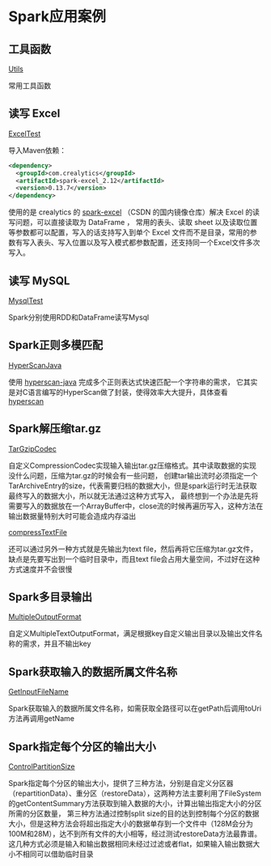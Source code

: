 # Spark应用案例

## 工具函数
[Utils](https://github.com/w749/bigdata-example/blob/master/spark-test/src/main/scala/org/example/spark/Utils.scala)

常用工具函数

## 读写 Excel
[ExcelTest](https://github.com/w749/bigdata-example/blob/master/spark-test/src/main/scala/org/example/spark/io/ExcelTest.scala)

导入Maven依赖：

```xml
<dependency>
  <groupId>com.crealytics</groupId>
  <artifactId>spark-excel_2.12</artifactId>
  <version>0.13.7</version>
</dependency>
```

使用的是 crealytics 的 [spark-excel]((https://codechina.csdn.net/mirrors/crealytics/spark-excel)) （CSDN 的国内镜像仓库）解决 Excel 的读写问题，可以直接读取为 DataFrame ，
常用的表头、读取 sheet 以及读取位置等参数都可以配置，写入的话支持写入到单个 Excel 文件而不是目录，常用的参数有写入表头、写入位置以及写入模式都参数配置，还支持同一个Excel文件多次写入。

## 读写 MySQL
[MysqlTest](https://github.com/w749/bigdata-example/blob/master/spark-test/src/main/scala/org/example/spark/io/ExcelTest.scala)

Spark分别使用RDD和DataFrame读写Mysql

## Spark正则多模匹配
[HyperScanJava](https://github.com/w749/bigdata-example/blob/master/spark-test/src/main/scala/org/example/spark/cases/HyperScanJava.scala)

使用 [hyperscan-java](https://github.com/gliwka/hyperscan-java) 完成多个正则表达式快速匹配一个字符串的需求，
它其实是对C语言编写的HyperScan做了封装，使得效率大大提升，具体查看 [hyperscan](https://github.com/intel/hyperscan) 

## Spark解压缩tar.gz
[TarGzipCodec](https://github.com/w749/bigdata-example/blob/master/spark-test/src/main/scala/org/example/spark/cases/TarGzipCodec.scala)

自定义CompressionCodec实现输入输出tar.gz压缩格式。其中读取数据的实现没什么问题，压缩为tar.gz的时候会有一些问题，
创建tar输出流时必须指定一个TarArchiveEntry的size，代表需要归档的数据大小，但是spark运行时无法获取最终写入的数据大小，所以就无法通过这种方式写入，
最终想到一个办法是先将需要写入的数据放在一个ArrayBuffer中，close流的时候再遍历写入，这种方法在输出数据量特别大时可能会造成内存溢出

[compressTextFile](https://github.com/w749/bigdata-example/blob/master/spark-test/src/main/scala/org/example/spark/cases/TarGzipCodec.scala#L48)

还可以通过另外一种方式就是先输出为text file，然后再将它压缩为tar.gz文件，缺点是先要写出到一个临时目录中，而且text file会占用大量空间，不过好在这种方式速度并不会很慢

## Spark多目录输出
[MultipleOutputFormat](https://github.com/w749/bigdata-example/blob/master/spark-test/src/main/scala/org/example/spark/cases/MultipleOutputFormat.scala)

自定义MultipleTextOutputFormat，满足根据key自定义输出目录以及输出文件名称的需求，并且不输出key

## Spark获取输入的数据所属文件名称
[GetInputFileName](https://github.com/w749/bigdata-example/blob/master/spark-test/src/main/scala/org/example/spark/cases/GetInputFileName.scala)

Spark获取输入的数据所属文件名称，如需获取全路径可以在getPath后调用toUri方法再调用getName

## Spark指定每个分区的输出大小
[ControlPartitionSize](https://github.com/w749/bigdata-example/blob/master/spark-test/src/main/scala/org/example/spark/cases/ControlPartitionSize.scala)

Spark指定每个分区的输出大小，提供了三种方法，分别是自定义分区器（repartitionData）、重分区（restoreData），这两种方法主要利用了FileSystem的getContentSummary方法获取到输入数据的大小，计算出输出指定大小的分区所需的分区数量，
第三种方法通过控制split size的目的达到控制每个分区的数据大小，但是这种方法会将超出指定大小的数据单存到一个文件中（128M会分为100M和28M），达不到所有文件的大小相等，经过测试restoreData方法最靠谱。
这几种方式必须是输入和输出数据相同未经过过滤或者flat，如果输入输出数据大小不相同可以借助临时目录
